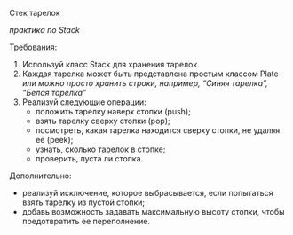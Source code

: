 Cтек тарелок

*практика по Stack*

Требования:

1) Используй класс Stack для хранения тарелок.
2) Каждая тарелка может быть представлена простым классом Plate
   *или можно просто хранить строки, например, “Синяя тарелка”, “Белая тарелка”*
3) Реализуй следующие операции:
    - положить тарелку наверх стопки (push);
    - взять тарелку сверху стопки (pop);
    - посмотреть, какая тарелка находится сверху стопки, не удаляя ее (peek);
    - узнать, сколько тарелок в стопке;
    - проверить, пуста ли стопка.

Дополнительно:
- реализуй исключение, которое выбрасывается, если попытаться взять тарелку из пустой стопки;
- добавь возможность задавать максимальную высоту стопки, чтобы предотвратить ее переполнение. 